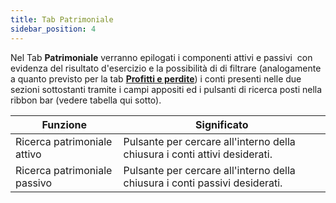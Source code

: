 ```yaml
---
title: Tab Patrimoniale
sidebar_position: 4
---
```


Nel Tab **Patrimoniale** verranno epilogati i componenti attivi e passivi  con evidenza del risultato d'esercizio e la possibilità di di filtrare (analogamente a quanto previsto per la tab **[Profitti e perdite](/docs/finance-area/ledger-records/records/procedures/automatic-account-closing/new-account-closing)**) i conti presenti nelle due sezioni sottostanti tramite i campi appositi ed i pulsanti di ricerca posti nella ribbon bar (vedere tabella qui sotto).









| Funzione | Significato |
| --- | --- |
| Ricerca patrimoniale attivo | Pulsante per cercare all'interno della chiusura i conti attivi desiderati. |
| Ricerca patrimoniale passivo | Pulsante per cercare all'interno della chiusura i conti passivi desiderati. |







